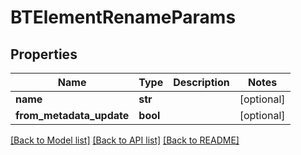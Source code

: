 # BTElementRenameParams

## Properties
Name | Type | Description | Notes
------------ | ------------- | ------------- | -------------
**name** | **str** |  | [optional] 
**from_metadata_update** | **bool** |  | [optional] 

[[Back to Model list]](../README.md#documentation-for-models) [[Back to API list]](../README.md#documentation-for-api-endpoints) [[Back to README]](../README.md)


